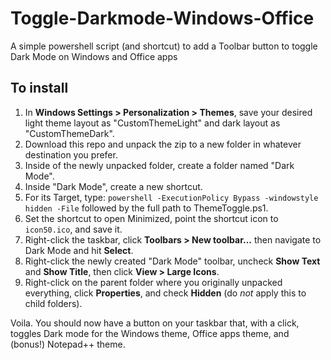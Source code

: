 # Toggle-Darkmode-Windows-Office
A simple powershell script (and shortcut) to add a Toolbar button to toggle Dark Mode on Windows and Office apps


## To install
1. In **Windows Settings > Personalization > Themes**, save your desired light theme layout as "CustomThemeLight" and dark layout as "CustomThemeDark".
2. Download this repo and unpack the zip to a new folder in whatever destination you prefer.
3. Inside of the newly unpacked folder, create a folder named "Dark Mode".
4. Inside "Dark Mode", create a new shortcut.
5. For its Target, type: `powershell -ExecutionPolicy Bypass -windowstyle hidden -File` followed by the full path to ThemeToggle.ps1.
6. Set the shortcut to open Minimized, point the shortcut icon to `icon50.ico`, and save it.
7. Right-click the taskbar, click **Toolbars > New toolbar...** then navigate to Dark Mode and hit **Select**.
8. Right-click the newly created "Dark Mode" toolbar, uncheck **Show Text** and **Show Title**, then click **View > Large Icons**.
9. Right-click on the parent folder where you originally unpacked everything, click **Properties**, and check **Hidden** (do _not_ apply this to child folders).

Voila. You should now have a button on your taskbar that, with a click, toggles Dark mode for the Windows theme, Office apps theme, and (bonus!) Notepad++ theme.
